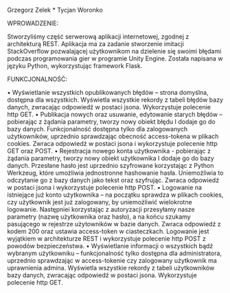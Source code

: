 Grzegorz Zelek * Tycjan Woronko


WPROWADZENIE:

Stworzyliśmy część serwerową aplikacji internetowej, zgodnej z architekturą REST. Aplikacja ma za zadanie stworzenie imitacji StackOverflow pozwalającej użytkownikom na dzielenie się swoimi błędami podczas programowania gier w programie Unity Engine. Została napisana w języku Python, wykorzystując framework Flask.

FUNKCJONALNOŚĆ:

•	Wyświetlanie wszystkich opublikowanych błędów – strona domyślna, dostępna dla wszystkich. Wyświetla wszystkie rekordy z tabeli błędów bazy danych, zwracając odpowiedź w postaci jsona. Wykorzystuje polecenie http GET.
•	Publikacja nowych oraz usuwanie, edytowanie starych błędów – pobierając z żądania parametry, tworzy nowy obiekt błędu I dodaje go do bazy danych. Funkcjonalność dostępna tylko dla zalogowanych użytkowników, uprzednio sprawdzając obecność access-tokena w plikach cookies. Zwraca odpowiedź w postaci jsona i wykorzystuje polecenie http GET oraz POST.
•	Rejestracja nowego konta użytkownika - pobierając z żądania parametry, tworzy nowy obiekt użytkownika I dodaje go do bazy danych. Przesłane hasło jest uprzednio szyfrowane korzystając z Python Werkzeug, które umożliwia jednostronne hashowanie hasła. Uniemożliwia to odczytanie go z bazy danych jako tekst oraz szyfrując. Zwraca odpowiedź w postaci jsona i wykorzystuje polecenie http POST.
•	Logowanie na istniejące już konto użytkownika –  na początku sprawdza w plikach cookies, czy użytkownik jest już zalogowany, by uniemożliwić wielokrotne logowanie. Następniei korzystając z autoryzacji przesyłamy nasze parametry (nazwę użytkownika oraz hasło), a na końcu szukamy pasującego w rejestrze użytowników w bazie danych. Zwraca odpowiedź z kodem 200 oraz ustawia access-token w ciasteczkach. Logowanie jest wyjątkiem w architekturze REST i wykorzystuje polecenie http POST z powodów bezpieczeństwa.
•	Wyświetlanie informacji o wszystkich bądź wybranym użytkowniku –  funkcjonalność tylko dostępna dla administratora, uprzednio sprawdzając w access-tokenie czy zalogowany użytkownik ma uprawnienia admina. Wyświetla wszystkie rekordy z tabeli użytkowników bazy danych, zwracając odpowiedź w postaci jsona. Wykorzystuje polecenie http GET.
